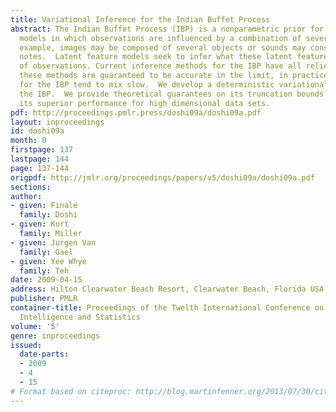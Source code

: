 ```yaml
---
title: Variational Inference for the Indian Buffet Process
abstract: The Indian Buffet Process (IBP) is a nonparametric prior for latent feature
  models in which observations are influenced by a combination of several hidden features.  For
  example, images may be composed of several objects or sounds may consist of several
  notes.  Latent feature models seek to infer what these latent features from a set
  of observations. Current inference methods for the IBP have all relied on sampling.  While
  these methods are guaranteed to be accurate in the limit, in practice, samplers
  for the IBP tend to mix slow.  We develop a deterministic variational method for
  the IBP.  We provide theoretical guarantees on its truncation bounds and demonstrate
  its superior performance for high dimensional data sets.
pdf: http://proceedings.pmlr.press/doshi09a/doshi09a.pdf
layout: inproceedings
id: doshi09a
month: 0
firstpage: 137
lastpage: 144
page: 137-144
origpdf: http://jmlr.org/proceedings/papers/v5/doshi09a/doshi09a.pdf
sections: 
author:
- given: Finale
  family: Doshi
- given: Kurt
  family: Miller
- given: Jurgen Van
  family: Gael
- given: Yee Whye
  family: Teh
date: 2009-04-15
address: Hilton Clearwater Beach Resort, Clearwater Beach, Florida USA
publisher: PMLR
container-title: Proceedings of the Twelth International Conference on Artificial
  Intelligence and Statistics
volume: '5'
genre: inproceedings
issued:
  date-parts:
  - 2009
  - 4
  - 15
# Format based on citeproc: http://blog.martinfenner.org/2013/07/30/citeproc-yaml-for-bibliographies/
---
```

